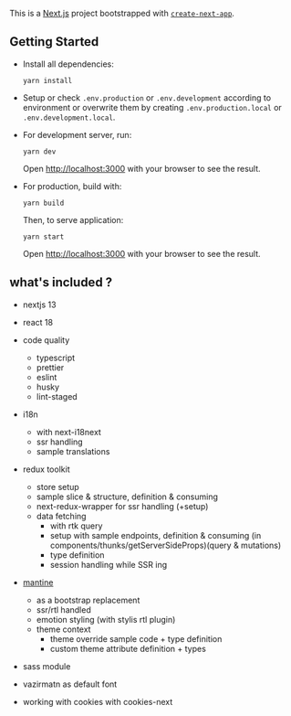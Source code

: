 This is a [Next.js](https://nextjs.org/) project bootstrapped with [`create-next-app`](https://github.com/vercel/next.js/tree/canary/packages/create-next-app).

## Getting Started

-   Install all dependencies:

    ```
    yarn install
    ```

-   Setup or check `.env.production` or `.env.development` according to environment or overwrite them by creating `.env.production.local` or `.env.development.local`.

-   For development server, run:

    ```
    yarn dev
    ```

    Open [http://localhost:3000](http://localhost:3000) with your browser to see the result.

-   For production, build with:

    ```
    yarn build
    ```

    Then, to serve application:

    ```
    yarn start
    ```

    Open [http://localhost:3000](http://localhost:3000) with your browser to see the result.

## what's included ?

-   nextjs 13
-   react 18
-   code quality

    -   typescript
    -   prettier
    -   eslint
    -   husky
    -   lint-staged

-   i18n
    -   with next-i18next
    -   ssr handling
    -   sample translations
-   redux toolkit
    -   store setup
    -   sample slice & structure, definition & consuming
    -   next-redux-wrapper for ssr handling (+setup)
    -   data fetching
        -   with rtk query
        -   setup with sample endpoints, definition & consuming (in components/thunks/getServerSideProps)(query & mutations)
        -   type definition
        -   session handling while SSR ing
-   [mantine](https://github.com/mantinedev/mantine)
    -   as a bootstrap replacement
    -   ssr/rtl handled
    -   emotion styling (with stylis rtl plugin)
    -   theme context
        -   theme override sample code + type definition
        -   custom theme attribute definition + types
-   sass module
-   vazirmatn as default font
-   working with cookies with cookies-next
